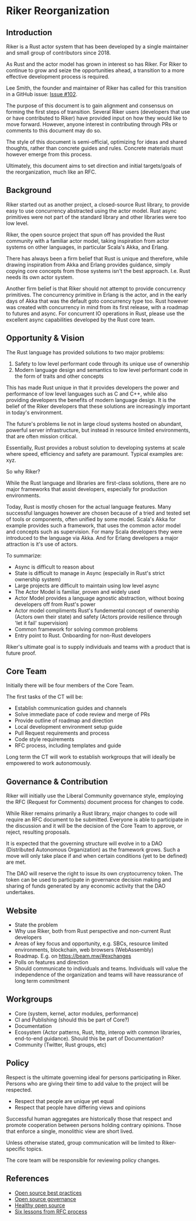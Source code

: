 # Riker Reorganization

## Introduction
Riker is a Rust actor system that has been developed by a single maintainer and small group of contributors since 2018.

As Rust and the actor model has grown in interest so has Riker. For Riker to continue to grow and seize the opportunities ahead, a transition to a more effective development process is required.

Lee Smith, the founder and maintainer of Riker has called for this transition in a GitHub issue: [Issue #102](https://github.com/riker-rs/riker/issues/102).

The purpose of this document is to gain alignment and consensus  on forming the first steps of transition. Several Riker users (developers that use or have contributed to Riker) have provided input on how they would like to move forward. However, anyone interest in contributing through PRs or comments to this document may do so.

The style of this document is semi-official, optimizing for ideas and shared thoughts, rather than concrete guides and rules. Concrete materials must however emerge from this process.

Ultimately, this document aims to set direction and initial targets/goals of the reorganization, much like an RFC.

## Background
Riker started out as another project, a closed-source Rust library, to provide easy to use concurrency abstracted using the actor model. Rust async primitives were not part of the standard library and other libraries were too low level.

Riker, the open source project that spun off has provided the Rust community with a familiar actor model, taking inspiration from actor systems on other languages, in particular Scala's Akka, and Erlang.

There has always been a firm belief that Rust is unique and therefore, while drawing inspiration from Akka and Erlang provides guidance, simply copying core concepts from those systems isn't the best approach. I.e. Rust needs its own actor system.

Another firm belief is that Riker should not attempt to provide concurrency primitives. The concurrency primitive in Erlang is the actor, and in the early days of Akka that was the default goto concurrency type too. Rust however was created with concurrency in mind from its first release, with a roadmap to futures and async. For concurrent IO operations in Rust, please use the excellent async capabilities developed by the Rust core team.

## Opportunity & Vision
The Rust language has provided solutions to two major problems:

1. Safety to low level performant code through its unique use of ownership
2. Modern language design and semantics to low level performant code in the form of traits and other concepts

This has made Rust unique in that it provides developers the power and performance of low level languages such as C and C++, while also providing developers the benefits of modern language design. It is the belief of the Riker developers that these solutions are increasingly important in today's environment.

The future's problems lie not in large cloud systems hosted on abundant, powerful server infrastructure, but instead in resource limited environments, that are often mission critical.

Essentially, Rust provides a robust solution to developing systems at scale where speed, efficiency and safety are paramount. Typical examples are: xyz.

So why Riker?

While the Rust language and libraries are first-class solutions, there are no major frameworks that assist developers, especially for production environments.

Today, Rust is mostly chosen for the actual language features. Many successful languages however are chosen because of a tried and tested set of tools or components, often unified by some model. Scala's Akka for example provides such a framework, that uses the common actor model and concepts such as supervision. For many Scala developers they were introduced to the language via Akka. And for Erlang developers a major attraction is it's use of actors.

To summarize:

- Async is difficult to reason about
- State is difficult to manage in Async (especially in Rust's strict ownership system) 
- Large projects are difficult to maintain using low level async
- The Actor Model is familiar, proven and widely used
- Actor Model provides a language agnostic abstraction, without boxing developers off from Rust's power
- Actor model compliments Rust's fundemental concept of ownership (Actors own their state) and safety (Actors provide resilience through 'let it fail' supervision)
- Common framework for solving common problems
- Entry point to Rust. Onboarding for non-Rust developers

Riker's ultimate goal is to supply individuals and teams with a product that is future proof.

## Core Team
Initially there will be four members of the Core Team.

The first tasks of the CT will be:
- Establish communication guides and channels
- Solve immediate pace of code review and merge of PRs
- Provide outline of roadmap and direction
- Local development environment setup guide
- Pull Request requirements and process
- Code style requirements
- RFC process, including templates and guide

Long term the CT will work to establish workgroups that will ideally be empowered to work autonomously.

## Governance & Contribution
Riker will initially use the Liberal Community governance style, employing the RFC (Request for Comments) document process for changes to code.

While Riker remains primarily a Rust library, major changes to code will require an RFC document to be submitted. Everyone is able to participate in the discussion and it will be the decision of the Core Team to approve, or reject, resulting proposals.

It is expected that the governing structure will evolve in to a DAO (Distributed Autonomous Organization) as the framework grows. Such a move will only take place if and when certain conditions (yet to be defined) are met.

The DAO will reserve the right to issue its own cryptocurrency token. The token can be used to participate in governance decision making and sharing of funds generated by any economic activity that the DAO undertakes.

## Website
- State the problem
- Why use Riker, both from Rust perspective and non-current Rust developers
- Areas of key focus and opportunity, e.g. SBCs, resource limited environments, blockchain, web browsers (WebAssembly)
- Roadmap. E.g. on https://beam.mw/#exchanges
- Polls on features and direction
- Should communicate to individuals and teams. Individuals will value the independence of the organization and teams will have reassurance of long term commitment

## Workgroups
- Core (system, kernel, actor modules, performance)
- CI and Publishing (should this be part of Core?)
- Documentation
- Ecosystem (Actor patterns, Rust, http, interop with common libraries, end-to-end guidance). Should this be part of Documentation?
- Community (Twitter, Rust groups, etc)

## Policy
Respect is the ultimate governing ideal for persons participating in Riker. Persons who are giving their time to add value to the project will be respected.

- Respect that people are unique yet equal
- Respect that people have differing views and opinions

Successful human aggregates are historically those that respect and promote cooperation between persons holding contrary opinions. Those that enforce a single, monolithic view are short lived.

Unless otherwise stated, group communication will be limited to Riker-specific topics.

The core team will be responsible for reviewing policy changes.

## References
- [Open source best practices](https://opensource.guide/best-practices/)
- [Open source governance](https://opensource.guide/leadership-and-governance/)
- [Healthy open source](https://medium.com/the-node-js-collection/healthy-open-source-967fa8be7951)
- [Six lessons from RFC process](https://opensource.com/article/17/9/6-lessons-rfcs)



 

